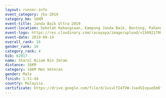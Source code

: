 ```yaml
---
layout: runner-info 
event_category: jbu-2019 
category_km: 16KM 
event-title: Janda Baik Ultra 2019 
event-location: Sekolah Kebangsaan, Kampung Janda Baik, Bentong, Pahang, Malaysia 
event-logo: https://res.cloudinary.com/raceyaya/image/upload/v1569217009/logo/janda-baik_vch1pc.jpg 
event-date: 2019-09-14
overall_rank: 16
gender_rank: 16
category_rank: 4
bib: 62017
name: Sharol Nizam Bin Imram
distance: 16KM
category: 16KM Men Veteran
gender: Male
finish: 1-51-44
country: Malaysia
certificate: https://drive.google.com/file/d/1uivCfI4TVW-Jse45IxpueEm8fvqT65Va/view?usp=sharing
---
```

